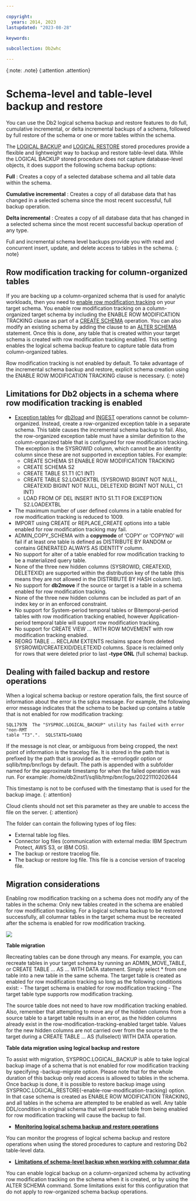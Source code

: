 ```yaml
---

copyright:
  years: 2014, 2023
lastupdated: "2023-08-28"

keywords:

subcollection: Db2whc

---
```


<!-- Attribute definitions --> 
{:note: .note}
{:attention .attention}
# Schema-level and table-level backup and restore

You can use the Db2 logical schema backup and restore features to do full, cumulative incremental, or delta incremental backups of a schema, followed by full restore of the schema or one or more tables within the schema. 

The [LOGICAL BACKUP](https://www.ibm.com/docs/en/db2/11.5topic=procedures-logical-backup-stored-procedure) and [LOGICAL RESTORE](https://www.ibm.com/docs/en/db2/11.5?topic=procedures-logical-restore-stored-procedure) stored procedures provide a flexible and lightweight way to backup and restore table-level data. While the LOGICAL BACKUP stored procedure does not capture database-level objects, it does support the following schema backup options:

**Full** 
: Creates a copy of a selected database schema and all table data within the schema.

**Cumulative incremental** 
: Creates a copy of all database data that has changed in a selected schema since the most recent successful, full backup operation.

**Delta incremental** 
: Creates a copy of all database data that has changed in a selected schema since the most recent successful backup operation of any type.

Full and incremental schema level backups provide you with read and concurrent insert, update, and delete access to tables in the schema. {: note}

## Row modification tracking for column-organized tables

If you are backing up a column-organized schema that is used for analytic workloads, then you need to [enable row modification tracking](https://www.ibm.com/docs/en/db2/11.5?topic=SSEPGG_11.5.0/com.ibm.db2.luw.admin.dbobj.doc/doc/t_enable_log_schema_bckup_restore.htm) on your target schema. You enable row modification tracking on a column-organized target schema by including the ENABLE ROW MODIFICATION TRACKING clause as part of a [CREATE SCHEMA](https://www.ibm.com/docs/en/db2/11.5?topic=statements-create-schema#r0000925__create_enable_row_mod_trak) operation. You can also modify an existing schema by adding the clause to an [ALTER SCHEMA](https://www.ibm.com/docs/en/db2/11.5?topic=statements-alter-schema#r0058662__row_mod_trak) statement. Once this is done, any table that is created within your target schema is created with row modification tracking enabled. This setting enables the logical schema backup feature to capture table data from column-organized tables.

Row modification tracking is not enabled by default. To take advantage of the incremental schema backup and restore, explicit schema creation using the ENABLE ROW MODIFICATION TRACKING clause is necessary. {: note}

## Limitations for Db2 objects in a schema where row modification tracking is enabled

- [Exception tables](https://www.ibm.com/docs/en/db2/11.5?topic=tables-exception) for [db2load](https://www.ibm.com/docs/en/db2/11.5?topic=apis-db2load-load-data-into-table) and [INGEST](https://www.ibm.com/docs/en/db2/11.5?topic=tasks-ingesting-data) operations cannot be column-organized. Instead, create a row-organized exception table in a separate schema. This table causes the incremental schema backup to fail. Also, the row-organized exception table must have a similar definition to the column-organized table that is configured for row modification tracking. The exception is the SYSROWID column, which cannot be an identity column since these are not supported in exception tables. For example:
    * CREATE SCHEMA S1 ENABLE ROW MODIFICATION TRACKING
    * CREATE SCHEMA S2
    * CREATE TABLE S1.T1 (C1 INT)
    * CREATE TABLE S2.LOADEXTBL (SYSROWID BIGINT NOT NULL, CREATEXID BIGINT NOT NULL, DELETEXID BIGINT NOT NULL, C1 INT)
    * LOAD FROM <file> OF DEL INSERT INTO S1.T1 FOR EXCEPTION S2.LOADEXTBL
- The maximum number of user defined columns in a table enabled for row modification tracking is reduced to 1009.
- IMPORT using CREATE or REPLACE_CREATE options into a table enabled for row modification tracking may fail.
- ADMIN_COPY_SCHEMA with a **copymode** of ‘COPY’ or ‘COPYNO’ will fail if at least one table is defined as DISTRIBUTE BY RANDOM or contains GENERATED ALWAYS AS IDENTITY column.
- No support for alter of a table enabled for row modification tracking to be a materialized query table.
- None of the three new hidden columns (SYSROWID, CREATEXID, DELETEXID) are supported within the distribution key of the table (this means they are not allowed in the DISTRIBUTE BY HASH column list).
- No support for **db2move** if the source or target is a table in a schema enabled for row modification tracking.
- None of the three new hidden columns can be included as part of an index key or in an enforced constraint.
- No support for System-period temporal tables or Bitemporal-period tables with row modification tracking enabled, however Application-period temporal table will support row modification tracking.
- No support for CREATE VIEW … WITH ROW MOVEMENT with row modification tracking enabled.
- REORG TABLE … RECLAIM EXTENTS reclaims space from deleted SYSROWID/CREATEXID/DELETEXID columns. Space is reclaimed only for rows that were deleted prior to last **-type ONL** (full schema) backup.

## Dealing with failed backup and restore operations 

When a logical schema backup or restore operation fails, the first source of information about the error is the sqlca message. For example, the following error message indicates that the schema to be backed up contains a table that is not enabled for row modification tracking:

```
SQL1797N  The "SYSPROC.LOGICAL_BACKUP" utility has failed with error "non-RMT
table "T3".".  SQLSTATE=5UA0Q
```

If the message is not clear, or ambiguous from being cropped, the next point of information is the tracelog file. It is stored in the path that is prefixed by the path that is provided as the -errorlogdir option or sqllib/tmp/bnr/logs by default. The path is appended with a subfolder named for the approximate timestamp for when the failed operation was run. For example: /home/db2inst1/sqllib/tmp/bnr/logs/20221110202644

This timestamp is not to be confused with the timestamp that is used for the backup image. {: attention} 

Cloud clients should not set this parameter as they are unable to access the file on the server. {: attention}

The folder can contain the following types of log files:

- External table log files.
- Connector log files (communication with external media: IBM Spectrum Protect, AWS S3, or IBM COS).
- The backup or restore tracelog file.
- The backup or restore log file. This file is a concise version of tracelog file.

## Migration considerations 

Enabling row modification tracking on a schema does not modify any of the tables in the schema: Only new tables created in the schema are enabled for row modification tracking. For a logical schema backup to be restored successfully, all columnar tables in the target schema must be recreated after the schema is enabled for row modification tracking. 

![](images/syntaxdiagram_enr_5jl_4vb.png)

**Table migration**

Recreating tables can be done through any means. For example, you can recreate tables in your target schema by running an ADMIN_MOVE_TABLE, or CREATE TABLE … AS … WITH DATA statement. Simply select * from one table into a new table in the same schema. The target table is created as enabled for row modification tracking so long as the following conditions exist:
    - The target schema is enabled for row modification tracking
    - The target table type supports row modification tracking.

The source table does not need to have row modification tracking enabled. Also, remember that attempting to move any of the hidden columns from a source table to a target table results in an error, as the hidden columns already exist in the row-modification-tracking-enabled target table. Values for the new hidden columns are not carried over from the source to the target during a CREATE TABLE … AS (fullselect) WITH DATA operation.

**Table data migration using logical backup and restore**

To assist with migration, SYSPROC.LOGICAL_BACKUP is able to take logical backup image of a schema that is not enabled for row modification tracking by specifying -backup-migrate option. Please note that for the whole duration of this backup only read access is allowed to tables in the schema. Once backup is done, it is possible to restore backup image using SYSPROC.LOGICAL_RESTORE(-enable-row-modification-tracking) option. In that case schema is created as ENABLE ROW MODIFICATION TRACKING, and all tables in the schema are attempted to be enabled as well. Any table DDL/condition in original schema that will prevent table from being enabled for row modification tracking will cause the backup to fail.

- [**Monitoring logical schema backup and restore operations**](https://www.ibm.com/docs/en/db2/11.5?topic=restore-monitoring-logical-schema-backup-operations)

You can monitor the progress of logical schema backup and restore operations when using the stored procedures to capture and restoring Db2 table-level data.

- [**Limitations of schema-level backup when working with columnar data**](https://www.ibm.com/docs/en/db2/11.5?topic=restore-logical-backup-logical-limitations)

You can enable logical backup on a column-organized schema by activating row modification tracking on the schema when it is created, or by using the ALTER SCHEMA command. Some limitations exist for this configuration that do not apply to row-organized schema backup operations.